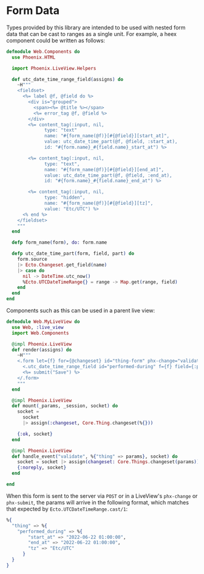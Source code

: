 # Form Data

Types provided by this library are intended to be used with nested form data that can be cast to
ranges as a single unit. For example, a heex component could be written as follows:

```elixir
defmodule Web.Components do
  use Phoenix.HTML

  import Phoenix.LiveView.Helpers

  def utc_date_time_range_field(assigns) do
    ~H"""
    <fieldset>
      <%= label @f, @field do %>
        <div is="grouped">
          <span><%= @title %></span>
          <%= error_tag @f, @field %>
        </div>
        <%= content_tag(:input, nil,
              type: "text"
              name: "#{form_name(@f)}[#{@field}][start_at]",
              value: utc_date_time_part(@f, @field, :start_at),
              id: "#{form.name}_#{field.name}_start_at") %>

        <%= content_tag(:input, nil,
              type: "text",
              name: "#{form_name(@f)}[#{@field}][end_at]",
              value: utc_date_time_part(@f, @field, :end_at),
              id: "#{form.name}_#{field.name}_end_at") %>

        <%= content_tag(:input, nil,
              type: "hidden",
              name: "#{form_name(@f)}[#{@field}][tz]",
              value: "Etc/UTC") %>
      <% end %>
    </fieldset>
    """
  end

  defp form_name(form), do: form.name

  defp utc_date_time_part(form, field, part) do
    form.source
    |> Ecto.Changeset.get_field(name)
    |> case do
      nil -> DateTime.utc_now()
      %Ecto.UTCDateTimeRange{} = range -> Map.get(range, field)
    end
  end
end
```

Components such as this can be used in a parent live view:

```elixir
defmodule Web.MyLiveView do
  use Web, :live_view
  import Web.Components

  @impl Phoenix.LiveView
  def render(assigns) do
    ~H"""
    <.form let={f} for={@changeset} id="thing-form" phx-change="validate">
      <.utc_date_time_range_field id="performed-during" f={f} field={:performed_during} title="Performed During" />
      <%= submit("Save") %>
    </.form>
    """
  end

  @impl Phoenix.LiveView
  def mount(_params, _session, socket) do
    socket =
      socket
      |> assign(:changeset, Core.Thing.changeset(%{}))

    {:ok, socket}
  end

  @impl Phoenix.LiveView
  def handle_event("validate", %{"thing" => params}, socket) do
    socket = socket |> assign(changeset: Core.Things.changeset(params))
    {:noreply, socket}
  end

end
```

When this form is sent to the server via `POST` or in a LiveView's `phx-change` or `phx-submit`, the
params will arrive in the following format, which matches that expected by
`Ecto.UTCDateTimeRange.cast/1`:

```elixir
%{
  "thing" => %{
    "performed_during" => %{
        "start_at" => "2022-06-22 01:00:00",
        "end_at" => "2022-06-22 01:00:00",
        "tz" => "Etc/UTC"
      }
  }
}
```
